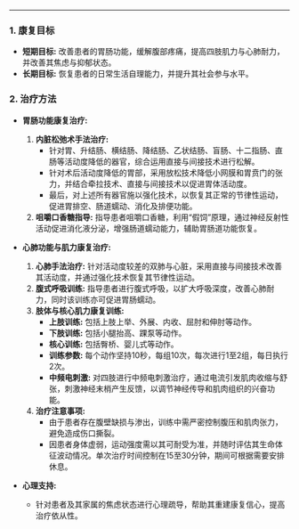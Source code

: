 ***

### 1. 康复目标

*   **短期目标:** 改善患者的胃肠功能，缓解腹部疼痛，提高四肢肌力与心肺耐力，并改善其焦虑与抑郁状态。
*   **长期目标:** 恢复患者的日常生活自理能力，并提升其社会参与水平。

### 2. 治疗方法

*   **胃肠功能康复治疗:**
    1.  **内脏松弛术手法治疗:**
        *   针对胃、升结肠、横结肠、降结肠、乙状结肠、盲肠、十二指肠、直肠等活动度降低的器官，综合运用直接与间接技术进行松解。
        *   针对术后活动度降低的胃部，采用放松技术降低小网膜和胃贲门的张力，并结合牵拉技术、直接与间接技术以促进胃体活动度。
        *   最后，对上述所有器官施以强化技术，以恢复其正常的节律性运动，促进胃排空、肠道蠕动、消化及排便功能。
    2.  **咀嚼口香糖指导:** 指导患者咀嚼口香糖，利用“假饲”原理，通过神经反射性活动促进消化液分泌，增强肠道蠕动能力，辅助胃肠道功能恢复。

*   **心肺功能与肌力康复治疗:**
    1.  **心肺手法治疗:** 针对活动度较差的双肺与心脏，采用直接与间接技术改善其活动度，并通过强化技术恢复其节律性运动。
    2.  **腹式呼吸训练:** 指导患者进行腹式呼吸，以扩大呼吸深度，改善心肺耐力，同时该训练亦可促进胃肠蠕动。
    3.  **肢体与核心肌力康复训练:**
        *   **上肢训练:** 包括上肢上举、外展、内收、屈肘和伸肘等动作。
        *   **下肢训练:** 包括小腿抬高、踝泵等动作。
        *   **核心训练:** 包括臀桥、婴儿式等动作。
        *   **训练参数:** 每个动作坚持10秒，每组10次，每次进行1至2组，每日执行2次。
        *   **中频电刺激:** 对四肢进行中频电刺激治疗，通过电流引发肌肉收缩与舒张，刺激神经末梢产生反馈，以调节神经传导和肌肉组织的兴奋功能。
    4.  **治疗注意事项:**
        *   由于患者存在腹壁缺损与渗出，训练中需严密控制腹压和肌肉张力，避免造成伤口撕裂。
        *   因患者身体虚弱，运动强度需以其可耐受为准，并随时评估其生命体征波动情况。单次治疗时间控制在15至30分钟，期间可根据需要安排休息。

*   **心理支持:**
    *   针对患者及其家属的焦虑状态进行心理疏导，帮助其重建康复信心，提高治疗依从性。